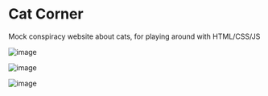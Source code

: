 # Cat Corner
Mock conspiracy website about cats, for playing around with HTML/CSS/JS

![image](https://user-images.githubusercontent.com/84699546/142361721-70197aab-7c64-4cd1-8733-1acb963d037b.png)

![image](https://user-images.githubusercontent.com/84699546/142361826-57cb8843-5b95-4d06-bc05-716b264cd7ef.png)

![image](https://user-images.githubusercontent.com/84699546/142361758-66aafd5d-4a15-4904-9931-efaf72d1617d.png)

